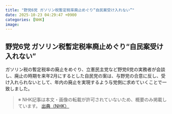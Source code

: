 ```yaml
---
title: "野党6党 ガソリン税暫定税率廃止めぐり“自民案受け入れない”"
date: 2025-10-23 04:29:47 +0900
categories: [NHK]
image: 
---
```

## 野党6党 ガソリン税暫定税率廃止めぐり“自民案受け入れない”

ガソリン税の暫定税率の廃止をめぐり、立憲民主党など野党6党の実務者が会談し、廃止の時期を来年2月にするとした自民党の案は、与野党の合意に反し、受け入れられないとして、年内の廃止を実現するよう与党側に求めていくことで一致しました。

> ※ NHK記事は本文・画像の転載が許可されていないため、概要のみ掲載しています。
[出典（NHK）](http://www3.nhk.or.jp/news/html/20251023/k10014956911000.html)
